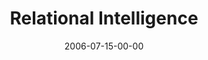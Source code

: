 ---
layout: message
category: message
series: "Hard Work"
title: "Relational Intelligence"
date: 2006-07-15-00-00
message_id: 60
audio: "http://s3.amazonaws.com/crossroads-media/media/legacy/mp3/Hard_Work_05_Relational_Intelligence_07-16-06__Mingo.mp3"
audio-duration: "31:57"
flag: "N"
---